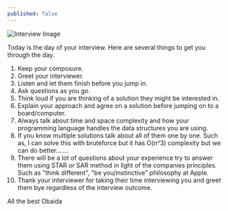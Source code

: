 ```yaml
---
published: false
---
```


![Interview Image]({{site.baseurl}}/_posts/interview.png)

Today is the day of your interview. Here are several things to get you through the day.
1. Keep your composure.
1. Greet your interviewer.
1. Listen and let them finish before you jump in.
1. Ask questions as you go.
1. Think loud if you are thinking of a solution they might be interested in.
1. Explain your approach and agree on a solution before jumping on to a board/computer.
1. Always talk about time and space complexity and how your programming language handles the data structures you are using.
1. If you know multiple solutions talk about all of them one by one. Such as, I can solve this with bruteforce but it has O(n^3) complexity but we can do better.......
1. There will be a lot of questions about your experience try to answer them using STAR or SAR method in light of the companies principles. Such as "think different", "be you/instinctive" philosophy at Apple.
1. Thank your interviewer for taking their time interviewing you and greet them bye regardless of the interview outcome.

All the best
Obaida
